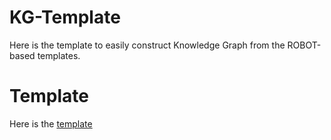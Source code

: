 # KG-Template
Here is the template to easily construct Knowledge Graph from the ROBOT-based templates.

# Template
Here is the [template](https://docs.google.com/spreadsheets/d/1ZxGUKHDT2QweKqID4JHquYxIsvimk6eL5ad5Q4yCNlE/edit?usp=sharing)
